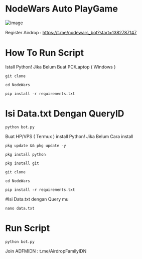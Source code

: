 # NodeWars Auto PlayGame 
![image](https://github.com/user-attachments/assets/bd7844b8-443c-4faa-863c-e315befd44e8)

Register Airdrop : https://t.me/nodewars_bot?start=1382787147

# How To Run Script

Istall Python! Jika Belum 
Buat PC/Laptop ( Windows )

```
git clone
```
```
cd NodeWars
```
```
pip install -r requirements.txt
```
# Isi Data.txt Dengan QueryID
```
python bot.py
```
Buat HP/VPS ( Termux )
install Python! Jika Belum 
Cara install 
```
pkg update && pkg update -y
```
```
pkg install python 
```
```
pkg install git
```
```
git clone
```
```
cd NodeWars
```
```
pip install -r requirements.txt
```
#Isi Data.txt dengan Query mu

```
nano data.txt
```

# Run Script
```
python bot.py
```


Join ADFMIDN : t.me/AirdropFamilyIDN

